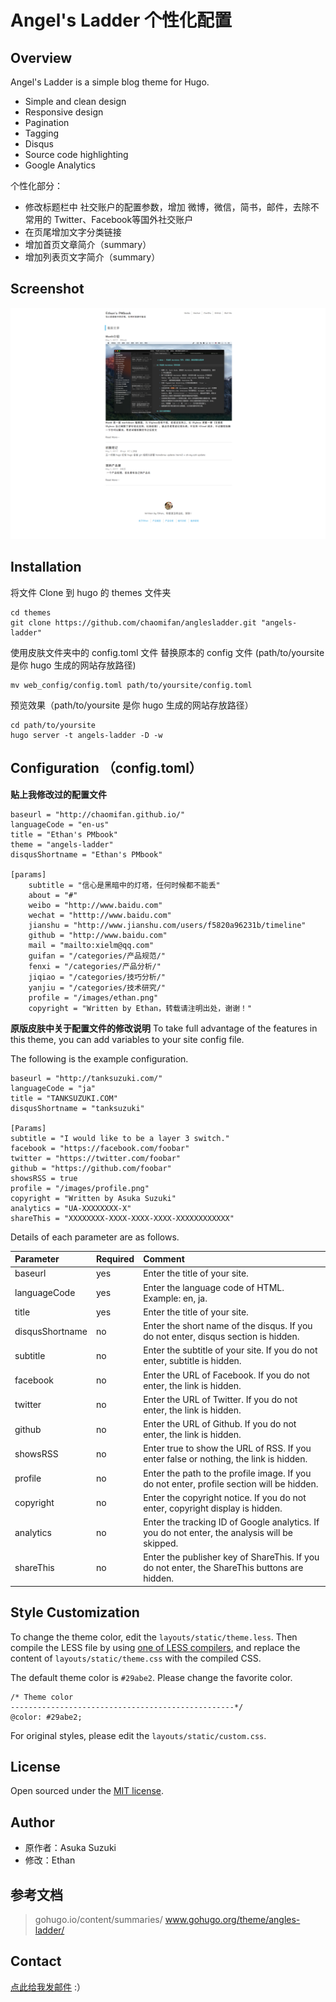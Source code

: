 # Angel's Ladder 个性化配置

## Overview

Angel's Ladder is a simple blog theme for Hugo.
* Simple and clean design
* Responsive design
* Pagination
* Tagging
* Disqus
* Source code highlighting
* Google Analytics

个性化部分：
* 修改标题栏中 社交账户的配置参数，增加 微博，微信，简书，邮件，去除不常用的 Twitter、Facebook等国外社交账户
* 在页尾增加文字分类链接
* 增加首页文章简介（summary）
* 增加列表页文字简介（summary）



## Screenshot

![](https://github.com/chaomifan/anglesladder/blob/master/screenshot/1.png?raw=true)  


## Installation

将文件 Clone 到 hugo 的 themes 文件夹
```
cd themes
git clone https://github.com/chaomifan/anglesladder.git "angels-ladder"
```

使用皮肤文件夹中的 config.toml 文件 替换原本的 config 文件 (path/to/yoursite 是你 hugo 生成的网站存放路径)
````
mv web_config/config.toml path/to/yoursite/config.toml
````

预览效果（path/to/yoursite 是你 hugo 生成的网站存放路径）
````
cd path/to/yoursite
hugo server -t angels-ladder -D -w
````


## Configuration （config.toml）

**贴上我修改过的配置文件**

````
baseurl = "http://chaomifan.github.io/"
languageCode = "en-us"
title = "Ethan's PMbook"
theme = "angels-ladder"
disqusShortname = "Ethan's PMbook"

[params]
	subtitle = "信心是黑暗中的灯塔，任何时候都不能丢"
	about = "#"
	weibo = "http://www.baidu.com"
    wechat = "htttp://www.baidu.com"
	jianshu = "http://www.jianshu.com/users/f5820a96231b/timeline"
	github = "http://www.baidu.com"
	mail = "mailto:xielm@qq.com"
	guifan = "/categories/产品规范/"
	fenxi = "/categories/产品分析/"
	jiqiao = "/categories/技巧分析/"
	yanjiu = "/categories/技术研究/"
	profile = "/images/ethan.png"
	copyright = "Written by Ethan，转载请注明出处，谢谢！"
````


**原版皮肤中关于配置文件的修改说明**
To take full advantage of the features in this theme, you can add variables to your site config file.

The following is the example configuration.

````
baseurl = "http://tanksuzuki.com/"
languageCode = "ja"
title = "TANKSUZUKI.COM"
disqusShortname = "tanksuzuki"

[Params]
subtitle = "I would like to be a layer 3 switch."
facebook = "https://facebook.com/foobar"
twitter = "https://twitter.com/foobar"
github = "https://github.com/foobar"
showsRSS = true
profile = "/images/profile.png"
copyright = "Written by Asuka Suzuki"
analytics = "UA-XXXXXXXX-X"
shareThis = "XXXXXXXX-XXXX-XXXX-XXXX-XXXXXXXXXXXX"
````

Details of each parameter are as follows.

| Parameter | Required | Comment |
| :--- | :--- | :--- |
| baseurl | yes | Enter the title of your site. |
| languageCode | yes | Enter the language code of HTML. Example: en, ja. |
| title | yes | Enter the title of your site. |
| disqusShortname | no | Enter the short name of the disqus. If you do not enter, disqus section is hidden. |
| subtitle | no | Enter the subtitle of your site. If you do not enter, subtitle is hidden. |
| facebook | no | Enter the URL of Facebook. If you do not enter, the link is hidden. |
| twitter | no | Enter the URL of Twitter. If you do not enter, the link is hidden. |
| github | no | Enter the URL of Github. If you do not enter, the link is hidden. |
| showsRSS | no | Enter true to show the URL of RSS. If you enter false or nothing, the link is hidden. |
| profile | no | Enter the path to the profile image. If you do not enter, profile section will be hidden. |
| copyright | no | Enter the copyright notice. If you do not enter, copyright display is hidden. |
| analytics | no | Enter the tracking ID of Google analytics. If you do not enter, the analysis will be skipped. |
| shareThis | no | Enter the publisher key of ShareThis. If you do not enter, the ShareThis buttons are hidden. 


## Style Customization

To change the theme color, edit the `layouts/static/theme.less`.
Then compile the LESS file by using [one of LESS compilers](http://leafo.net/lessphp/editor.html),
and replace the content of `layouts/static/theme.css` with the compiled CSS.

The default theme color is `#29abe2`.
Please change the favorite color.

````
/* Theme color
--------------------------------------------------*/
@color: #29abe2;
````

For original styles, please edit the `layouts/static/custom.css`.


## License

Open sourced under the [MIT license](https://github.com/tanksuzuki/angels-ladder/blob/master/LICENSE.md).


## Author

* 原作者：Asuka Suzuki
* 修改：Ethan 

## 参考文档
> gohugo.io/content/summaries/
> www.gohugo.org/theme/angles-ladder/

## Contact

[点此给我发邮件](mailto:xielm@qq.com)   :）



